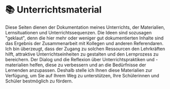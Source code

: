 # 📚 Unterrichtsmaterial

Diese Seiten dienen der Dokumentation meines Unterrichts, der Materialien, Lernsituationen und Unterrichtssequenzen. Die Ideen sind sozusagen "geklaut", denn die hier mehr oder weniger gut dokumentierten Inhalte sind das Ergebnis der Zusammenarbeit mit Kollegen und anderen Referendaren. Ich bin überzeugt, dass der Zugang zu solchen Ressourcen den Lehrkräften hilft, attraktive Unterrichtseinheiten zu gestalten und den Lernprozess zu bereichern. Der Dialog und die Reflexion über Unterrichtspraktiken und -materialien helfen, diese zu verbessern und an die Bedürfnisse der Lernenden anzupassen. Deshalb stelle ich Ihnen diese Materialien zur Verfügung, um Sie auf Ihrem Weg zu unterstützen, Ihre Schülerinnen und Schüler bestmöglich zu fördern.
